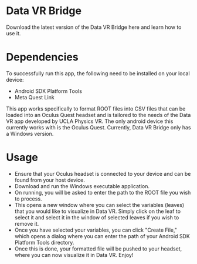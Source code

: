 # Data VR Bridge
Download the latest version of the Data VR Bridge here and learn how to use it.

# Dependencies
To successfully run this app, the following need to be installed on your local device:

- Android SDK Platform Tools
- Meta Quest Link

This app works specifically to format ROOT files into CSV files that can be loaded into an Oculus Quest headset and is tailored to the needs of the Data VR app developed by UCLA Physics VR. 
The only android device this currently works with is the Oculus Quest. Currently, Data VR Bridge only has a Windows version.  

# Usage

- Ensure that your Oculus headset is connected to your device and can be found from your host device.
- Download and run the Windows executable application. 
- On running, you will be asked to enter the path to the ROOT file you wish to process.
- This opens a new window where you can select the variables (leaves) that you would like to visualize in Data VR. Simply click on the leaf to select it and select it in the window of selected leaves if you wish to remove it. 
- Once you have selected your variables, you can click "Create File," which opens a dialog where you can enter the path of your Android SDK Platform Tools directory.
- Once this is done, your formatted file will be pushed to your headset, where you can now visualize it in Data VR. Enjoy!
